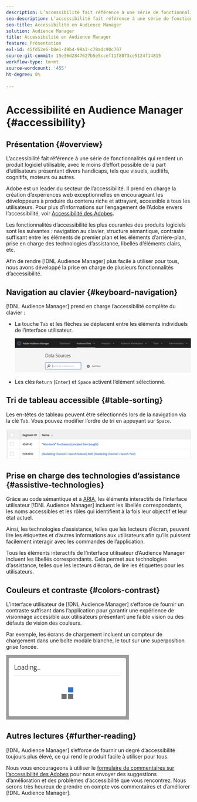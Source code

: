 ```yaml
---
description: L’accessibilité fait référence à une série de fonctionnalités qui rendent un produit logiciel utilisable, avec le moins d’effort possible de la part d’utilisateurs présentant divers handicaps, tels que visuels, auditifs, cognitifs, moteurs ou autres.
seo-description: L’accessibilité fait référence à une série de fonctionnalités qui rendent un produit logiciel utilisable, avec le moins d’effort possible de la part d’utilisateurs présentant divers handicaps, tels que visuels, auditifs, cognitifs, moteurs ou autres.
seo-title: Accessibilité en Audience Manager
solution: Audience Manager
title: Accessibilité en Audience Manager
feature: Présentation
exl-id: 45fd53e6-b8e1-49b4-99a3-c78adc90c707
source-git-commit: 15e36d2847627b5e5ccef11f8073ce5124f14815
workflow-type: tm+mt
source-wordcount: '455'
ht-degree: 0%

---
```


# Accessibilité en Audience Manager {#accessibility}

## Présentation {#overview}

L’accessibilité fait référence à une série de fonctionnalités qui rendent un produit logiciel utilisable, avec le moins d’effort possible de la part d’utilisateurs présentant divers handicaps, tels que visuels, auditifs, cognitifs, moteurs ou autres.

Adobe est un leader du secteur de l’accessibilité. Il prend en charge la création d’expériences web exceptionnelles en encourageant les développeurs à produire du contenu riche et attrayant, accessible à tous les utilisateurs. Pour plus d’informations sur l’engagement de l’Adobe envers l’accessibilité, voir [Accessibilité des Adobes](https://www.adobe.com/accessibility.html).

Les fonctionnalités d’accessibilité les plus courantes des produits logiciels sont les suivantes : navigation au clavier, structure sémantique, contraste suffisant entre les éléments de premier plan et les éléments d’arrière-plan, prise en charge des technologies d’assistance, libellés d’éléments clairs, etc.

Afin de rendre [!DNL Audience Manager] plus facile à utiliser pour tous, nous avons développé la prise en charge de plusieurs fonctionnalités d’accessibilité.

## Navigation au clavier {#keyboard-navigation}

[!DNL Audience Manager] prend en charge l’accessibilité complète du clavier :

* La touche `Tab` et les flèches se déplacent entre les éléments individuels de l’interface utilisateur.

   ![accessibilité-surligner](assets/accesibility-highlight.png)

* Les clés `Return` (`Enter`) et `Space` activent l’élément sélectionné.

## Tri de tableau accessible {#table-sorting}

Les en-têtes de tableau peuvent être sélectionnés lors de la navigation via la clé `Tab`. Vous pouvez modifier l’ordre de tri en appuyant sur `Space`.

![accessibilité-table-headers](assets/accessibility-table-headers.png)

## Prise en charge des technologies d’assistance {#assistive-technologies}

Grâce au code sémantique et à [ARIA](https://www.w3.org/WAI/standards-guidelines/aria/), les éléments interactifs de l’interface utilisateur [!DNL Audience Manager] incluent les libellés correspondants, les noms accessibles et les rôles qui identifient à la fois leur objectif et leur état actuel.

Ainsi, les technologies d’assistance, telles que les lecteurs d’écran, peuvent lire les étiquettes et d’autres informations aux utilisateurs afin qu’ils puissent facilement interagir avec les commandes de l’application.

Tous les éléments interactifs de l’interface utilisateur d’Audience Manager incluent les libellés correspondants. Cela permet aux technologies d’assistance, telles que les lecteurs d’écran, de lire les étiquettes pour les utilisateurs.

## Couleurs et contraste {#colors-contrast}

L’interface utilisateur de [!DNL Audience Manager] s’efforce de fournir un contraste suffisant dans l’application pour garantir une expérience de visionnage accessible aux utilisateurs présentant une faible vision ou des défauts de vision des couleurs.

Par exemple, les écrans de chargement incluent un compteur de chargement dans une boîte modale blanche, le tout sur une superposition grise foncée.

![accessibilité-loading](assets/accessibility-loading.png)

## Autres lectures {#further-reading}

[!DNL Audience Manager] s’efforce de fournir un degré d’accessibilité toujours plus élevé, ce qui rend le produit facile à utiliser pour tous.

Nous vous encourageons à utiliser le [formulaire de commentaires sur l’accessibilité des Adobes](https://www.adobe.com/accessibility/feedback.html) pour nous envoyer des suggestions d’amélioration et des problèmes d’accessibilité que vous rencontrez. Nous serons très heureux de prendre en compte vos commentaires et d’améliorer [!DNL Audience Manager].
